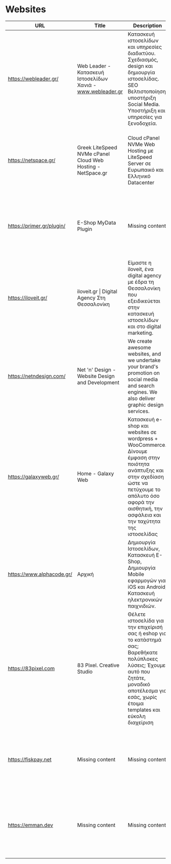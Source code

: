# Websites
|           URL           |                           Title                           |                                                                                                     Description                                                                                                      |                                               Image                                                |
|-------------------------|-----------------------------------------------------------|----------------------------------------------------------------------------------------------------------------------------------------------------------------------------------------------------------------------|----------------------------------------------------------------------------------------------------|
|https://webleader.gr/    |Web Leader - Κατασκευή Ιστοσελίδων Χανιά - www.webleader.gr|Κατασκευή ιστοσελίδων και υπηρεσίες διαδικτύου. Σχεδιασμός, design και δημιουργία ιστοσελίδας. SEO Βελτιστοποίηση, υποστήριξη Social Media. Υποστήριξη και υπηρεσίες για ξενοδοχεία.                                  |<img src="https://www.webleader.gr/wp-content/uploads/2023/03/webleader-square.jpg" width="200" />  |
|https://netspace.gr/     |Greek LiteSpeed NVMe cPanel Cloud Web Hosting - NetSpace.gr|Cloud cPanel NVMe Web Hosting με LiteSpeed Server σε Ευρωπαικό και Ελληνικό Datacenter                                                                                                                                |<img src="http://netspace.gr/assets/img/logo-fb.png" width="200" />                                 |
|https://primer.gr/plugin/|E-Shop MyData Plugin                                       |Missing content                                                                                                                                                                                                       |<img src="https://primer.gr/wp-content/uploads/2022/10/e-shop-mydata-plugin.jpg" width="200" />     |
|https://iloveit.gr/      |iloveit.gr \| Digital Agency Στη Θεσσαλονίκη                |Είμαστε η iloveit, ένα digital agency με έδρα τη Θεσσαλονίκη που εξειδικεύεται στην κατασκευή ιστοσελίδων και στο digital marketing.                                                                                  |<img src="https://iloveit.gr/wp-content/uploads/2021/02/iloveit_home_low.jpg" width="200" />        |
|https://netndesign.com/  |Net 'n' Design - Website Design and Development            |We create awesome websites, and we undertake your brand's promotion on social media and search engines. We also deliver graphic design services.                                                                      |<img src="https://netndesign.com/images/page-images/en/home.png" width="200" />                     |
|https://galaxyweb.gr/    |Home - Galaxy Web                                          |Κατασκευή e-shop και websites σε wordpress + WooCommerce. Δίνουμε έμφαση στην ποιότητα ανάπτυξης και στην σχεδίαση ώστε να πετύχουμε το απόλυτο όσο αφορά την αισθητική, την ασφάλεια και την ταχύτητα της ιστοσελίδας|<img src="https://galaxyweb.gr/wp-content/uploads/2020/03/1-1024x874.png" width="200" />            |
|https://www.alphacode.gr/|Αρχική                                                     |Δημιουργία Ιστοσελίδων, Κατασκευή E-Shop, Δημιουργία Mobile εφαρμογών για iOS και Android, Κατασκευή ηλεκτρονικών παιχνιδιών.                                                                                         |<img src="https://www.alphacode.gr/wp-content/uploads/2020/12/logoAlpha.png" width="200" />         |
|https://83pixel.com      |83 Pixel. Creative Studio                                  |Θέλετε ιστοσελίδα για την επιχείρισή σας ή eshop για το κατάστημά σας; Βαρεθήκατε πολύπλοκες λύσεις; Έχουμε αυτό που ζητάτε, μοναδικό αποτέλεσμα για εσάς, χωρίς έτοιμα templates και εύκολη διαχείριση               |<img src="https://cdn.83pixel.com/wp-content/uploads/2022/02/10133740/83pixel-og.jpg" width="200" />|
|https://fiskpay.net      |Missing content                                            |Missing content                                                                                                                                                                                                       |<img src="Missing content" width="200" />                                                           |
|https://emman.dev        |Missing content                                            |Missing content                                                                                                                                                                                                       |<img src="Missing content" width="200" />                                                           |
